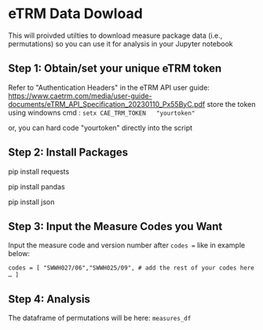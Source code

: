 # eTRM Data Dowload
This will proivded utilties to download measure package data (i.e., permutations) so you can use it for analysis in your Jupyter notebook

## Step 1: Obtain/set your unique eTRM token
Refer to "Authentication Headers" in the eTRM API user guide:
https://www.caetrm.com/media/user-guide-documents/eTRM_API_Specification_20230110_Px55ByC.pdf
store the token using windowns cmd : `setx CAE_TRM_TOKEN   "yourtoken" ` 

or, you can hard code "yourtoken" directly into the script

## Step 2: Install Packages

pip install requests

pip install pandas

pip install json

## Step 3: Input the Measure Codes you Want

Input the measure code and version number after `codes =` like in example below:

` codes = [
    "SWWH027/06","SWWH025/09",
    # add the rest of your codes here …
] `

## Step 4: Analysis

The dataframe of permutations will be here: `measures_df`

